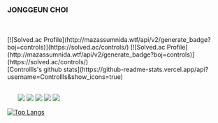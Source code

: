 ### JONGGEUN CHOI

<br/>
<br/>

<tr><!-- 첫번째 줄 시작 -->
	    <td>[![Solved.ac Profile](http://mazassumnida.wtf/api/v2/generate_badge?boj=controls)](https://solved.ac/controls/)</td>
	    <td></td>
	</tr><!-- 첫번째 줄 끝 -->
 [![Solved.ac Profile](http://mazassumnida.wtf/api/v2/generate_badge?boj=controls)](https://solved.ac/controls/)
<br /> 
[Controllls's github stats](https://github-readme-stats.vercel.app/api?username=Controllls&show_icons=true)


<br />
<br/>

<ul class='no_dot'>
<img src="https://img.shields.io/badge/JAVA-007396?style=for-the-badge&logo=Java&logoColor=white">
<img src="https://img.shields.io/badge/Spring-6DB33F?style=for-the-badge&logo=Spring&logoColor=white">
<img src="https://img.shields.io/badge/MySQL-4479A1?style=for-the-badge&logo=MySQL&logoColor=white">
<img src="https://img.shields.io/badge/aws-232F3E?style=for-the-badge&logo=Amazon aws&logoColor=white">
<img src="https://img.shields.io/badge/github-181717?style=for-the-badge&logo=github&logoColor=white">  
</ul>

[![Top Langs](https://github-readme-stats.vercel.app/api/top-langs/?username=Controllls&layout=compact)](https://github.com/anuraghazra/github-readme-stats)
<br />

<!--
**Controllls/Controllls** is a ✨ _special_ ✨ repository because its `README.md` (this file) appears on your GitHub profile.

Here are some ideas to get you started:

- 🔭 I’m currently working on ...
- 🌱 I’m currently learning ...
- 👯 I’m looking to collaborate on ...
- 🤔 I’m looking for help with ...
- 💬 Ask me about ...
- 📫 How to reach me: ...
- 😄 Pronouns: ...
- ⚡ Fun fact: ...
-->
